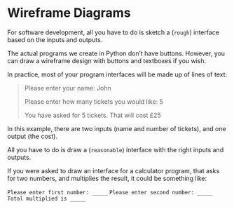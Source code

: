 # Wireframe Diagrams

For software development, all you have to do is sketch a (`rough`) interface based on the inputs and outputs.

The actual programs we create in Python don’t have buttons. However, you can draw a wireframe design with buttons and textboxes if you wish.

In practice, most of your program interfaces will be made up of lines of text:

> Please enter your name: John
> 
> Please enter how many tickets you would like: 5
>
> You have asked for 5 tickets. That will cost £25

In this example, there are two inputs (name and number of tickets), and one output (the cost).

All you have to do is draw a (`reasonable`) interface with the right inputs and outputs. 

If you were asked to draw an interface for a calculator program, that asks for two numbers, and multiplies the result, it could be something like:

`Please enter first number: _____`
`Please enter second number: _____`
`Total multiplied is _____`
